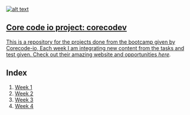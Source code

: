 <a href="https://www.core-code.io/">

![alt text](https://uploads-ssl.webflow.com/5eb2f56932c3562feab232e3/5f73550d00249e7e96c9f3de_Logo.png 'corecodeio')

## Core code io project: corecodev
This is a repository for the projects done from the bootcamp given by Corecode-io, Each week I am integrating new content from the tasks and test given. Check out their amazing website and opportunities *[here](https://www.core-code.io/).*



## Index
1. [Week 1](src/week1)
2. [Week 2](src/week2)
3. [Week 3](src/week3)
4. [Week 4](src/week4)

